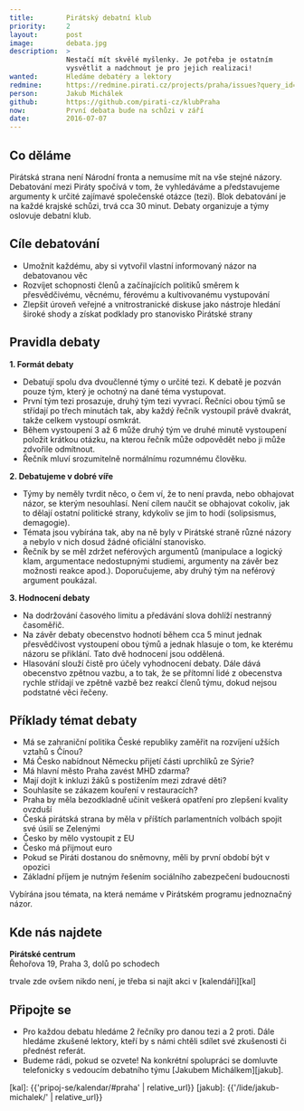 ```yaml
---
title:        Pirátský debatní klub
priority:     2
layout:       post
image:        debata.jpg
description:  >
              Nestačí mít skvělé myšlenky. Je potřeba je ostatním
              vysvětlit a nadchnout je pro jejich realizaci!
wanted:       Hledáme debatéry a lektory
redmine:      https://redmine.pirati.cz/projects/praha/issues?query_id=29
person:       Jakub Michálek
github:       https://github.com/pirati-cz/klubPraha
now:          První debata bude na schůzi v září
date:         2016-07-07
---
```


## Co děláme

Pirátská strana není Národní fronta a nemusíme mít na vše stejné názory.
Debatování mezi Piráty spočívá v tom, že vyhledáváme a představujeme argumenty k určité zajímavé společenské otázce (tezi). Blok debatování je na každé krajské schůzi, trvá cca 30 minut. Debaty organizuje a týmy oslovuje debatní klub.

Cíle debatování
---------------

* Umožnit každému, aby si vytvořil vlastní informovaný názor na debatovanou věc
* Rozvíjet schopnosti členů a začínajících politiků směrem k přesvědčivému, věcnému, férovému a kultivovanému vystupování
* Zlepšit úroveň veřejné a vnitrostranické diskuse jako nástroje hledání široké shody a získat podklady pro stanovisko Pirátské strany

Pravidla debaty
---------------

**1. Formát debaty**

* Debatují spolu dva dvoučlenné týmy o určité tezi. K debatě je pozván pouze tým, který je ochotný na dané téma vystupovat.
* První tým tezi prosazuje, druhý tým tezi vyvrací. Řečníci obou týmů se střídají po třech minutách tak, aby každý řečník vystoupil právě dvakrát, takže celkem vystoupí osmkrát.
* Během vystoupení 3 až 6 může druhý tým ve druhé minutě vystoupení položit krátkou otázku, na kterou řečník může odpovědět nebo ji může zdvořile odmítnout.
* Řečník mluví srozumitelně normálnímu rozumnému člověku.

**2. Debatujeme v dobré víře**

* Týmy by neměly tvrdit něco, o čem ví, že to není pravda, nebo obhajovat názor, se kterým nesouhlasí. Není cílem naučit se obhajovat cokoliv, jak to dělají ostatní politické strany, kdykoliv se jim to hodí (solipsismus, demagogie).
* Témata jsou vybírána tak, aby na ně byly v Pirátské straně různé názory a nebylo v nich dosud žádné oficiální stanovisko.
* Řečník by se měl zdržet neférových argumentů (manipulace a logický klam, argumentace nedostupnými studiemi, argumenty na závěr bez možnosti reakce apod.). Doporučujeme, aby druhý tým na neférový argument poukázal.

**3. Hodnocení debaty**

* Na dodržování časového limitu a předávání slova dohlíží nestranný časoměřič.
* Na závěr debaty obecenstvo hodnotí během cca 5 minut jednak přesvědčivost vystoupení obou týmů a jednak hlasuje o tom, ke kterému názoru se přiklání. Tato dvě hodnocení jsou oddělená.
* Hlasování slouží čistě pro účely vyhodnocení debaty. Dále dává obecenstvo zpětnou vazbu, a to tak, že se přítomní lidé z obecenstva rychle střídají ve zpětně vazbě bez reakcí členů týmu, dokud nejsou podstatné věci řečeny.

Příklady témat debaty
---------------------

* Má se zahraniční politika České republiky zaměřit na rozvíjení užších vztahů s Čínou?
* Má Česko nabídnout Německu přijetí části uprchlíků ze Sýrie?
* Má hlavní město Praha zavést MHD zdarma?
* Mají dojít k inkluzi žáků s postižením mezi zdravé děti?
* Souhlasíte se zákazem kouření v restauracích?
* Praha by měla bezodkladně učinit veškerá opatření pro zlepšení kvality ovzduší
* Česká pirátská strana by měla v příštích parlamentních volbách spojit své úsilí se Zelenými
* Česko by mělo vystoupit z EU
* Česko má přijmout euro
* Pokud se Piráti dostanou do sněmovny, měli by první období být v opozici
* Základní příjem je nutným řešením sociálního zabezpečení budoucnosti

Vybírána jsou témata, na která nemáme v Pirátském programu jednoznačný názor.

## Kde nás najdete

**Pirátské centrum**  
Řehořova 19, Praha 3, dolů po schodech

trvale zde ovšem nikdo není, je třeba si najít akci v [kalendáři][kal]

## Připojte se

* Pro každou debatu hledáme 2 řečníky pro danou tezi a 2 proti. Dále
hledáme zkušené lektory, kteří by s námi chtěli sdílet své zkušenosti či
přednést referát.
* Budeme rádi, pokud se ozvete! Na konkrétní spolupráci se domluvte
telefonicky s vedoucím debatního týmu [Jakubem Michálkem][jakub].

[kal]: {{'pripoj-se/kalendar/#praha' | relative_url}}
[jakub]: {{'/lide/jakub-michalek/' | relative_url}}
